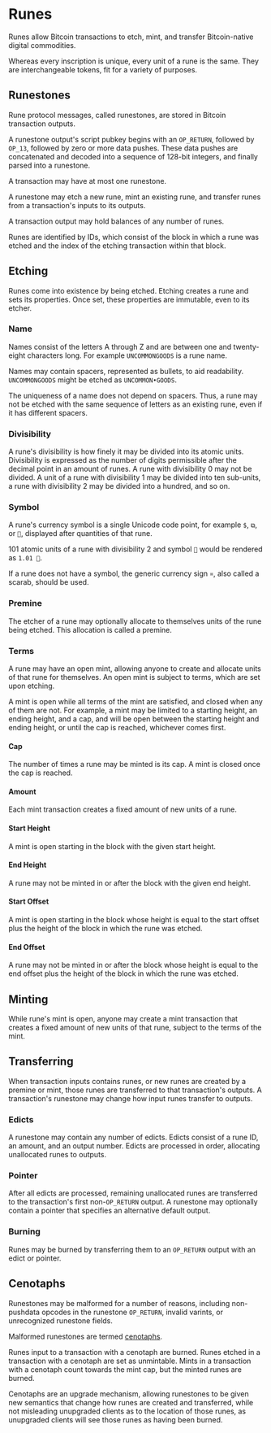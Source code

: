 Runes
=====

Runes allow Bitcoin transactions to etch, mint, and transfer Bitcoin-native
digital commodities.

Whereas every inscription is unique, every unit of a rune is the same. They are
interchangeable tokens, fit for a variety of purposes.

Runestones
----------

Rune protocol messages, called runestones, are stored in Bitcoin transaction
outputs.

A runestone output's script pubkey begins with an `OP_RETURN`, followed by
`OP_13`, followed by zero or more data pushes. These data pushes are
concatenated and decoded into a sequence of 128-bit integers, and finally
parsed into a runestone.

A transaction may have at most one runestone.

A runestone may etch a new rune, mint an existing rune, and transfer runes from
a transaction's inputs to its outputs.

A transaction output may hold balances of any number of runes.

Runes are identified by IDs, which consist of the block in which a rune was
etched and the index of the etching transaction within that block.

Etching
-------

Runes come into existence by being etched. Etching creates a rune and sets its
properties. Once set, these properties are immutable, even to its etcher.

### Name

Names consist of the letters A through Z and are between one and twenty-eight
characters long. For example `UNCOMMONGOODS` is a rune name.

Names may contain spacers, represented as bullets, to aid readability.
`UNCOMMONGOODS` might be etched as `UNCOMMON•GOODS`.

The uniqueness of a name does not depend on spacers. Thus, a rune may not be
etched with the same sequence of letters as an existing rune, even if it has
different spacers.

### Divisibility

A rune's divisibility is how finely it may be divided into its atomic units.
Divisibility is expressed as the number of digits permissible after the decimal
point in an amount of runes. A rune with divisibility 0 may not be divided. A
unit of a rune with divisibility 1 may be divided into ten sub-units, a rune
with divisibility 2 may be divided into a hundred, and so on.

### Symbol

A rune's currency symbol is a single Unicode code point, for example `$`, `⧉`,
or `🧿`, displayed after quantities of that rune.

101 atomic units of a rune with divisibility 2 and symbol `🧿` would be
rendered as `1.01 🧿`.

If a rune does not have a symbol, the generic currency sign `¤`, also called a
scarab, should be used.

### Premine

The etcher of a rune may optionally allocate to themselves units of the rune
being etched. This allocation is called a premine.

### Terms

A rune may have an open mint, allowing anyone to create and allocate units of
that rune for themselves. An open mint is subject to terms, which are set upon
etching.

A mint is open while all terms of the mint are satisfied, and closed when any
of them are not. For example, a mint may be limited to a starting height, an
ending height, and a cap, and will be open between the starting height and
ending height, or until the cap is reached, whichever comes first.

#### Cap

The number of times a rune may be minted is its cap. A mint is closed once the
cap is reached.

#### Amount

Each mint transaction creates a fixed amount of new units of a rune.

#### Start Height

A mint is open starting in the block with the given start height.

#### End Height

A rune may not be minted in or after the block with the given end height.

#### Start Offset

A mint is open starting in the block whose height is equal to the start offset
plus the height of the block in which the rune was etched.

#### End Offset

A rune may not be minted in or after the block whose height is equal to the end
offset plus the height of the block in which the rune was etched.

Minting
-------

While rune's mint is open, anyone may create a mint transaction that creates a
fixed amount of new units of that rune, subject to the terms of the mint.

Transferring
------------

When transaction inputs contains runes, or new runes are created by a premine
or mint, those runes are transferred to that transaction's outputs. A
transaction's runestone may change how input runes transfer to outputs.

### Edicts

A runestone may contain any number of edicts. Edicts consist of a rune ID, an
amount, and an output number. Edicts are processed in order, allocating
unallocated runes to outputs.

### Pointer

After all edicts are processed, remaining unallocated runes are transferred to
the transaction's first non-`OP_RETURN` output. A runestone may optionally
contain a pointer that specifies an alternative default output.

### Burning

Runes may be burned by transferring them to an `OP_RETURN` output with an edict
or pointer.

Cenotaphs
---------

Runestones may be malformed for a number of reasons, including non-pushdata
opcodes in the runestone `OP_RETURN`, invalid varints, or unrecognized
runestone fields.

Malformed runestones are termed
[cenotaphs](https://en.wikipedia.org/wiki/Cenotaph).

Runes input to a transaction with a cenotaph are burned. Runes etched in a
transaction with a cenotaph are set as unmintable. Mints in a transaction with
a cenotaph count towards the mint cap, but the minted runes are burned.

Cenotaphs are an upgrade mechanism, allowing runestones to be given new
semantics that change how runes are created and transferred, while not
misleading unupgraded clients as to the location of those runes, as unupgraded
clients will see those runes as having been burned.
